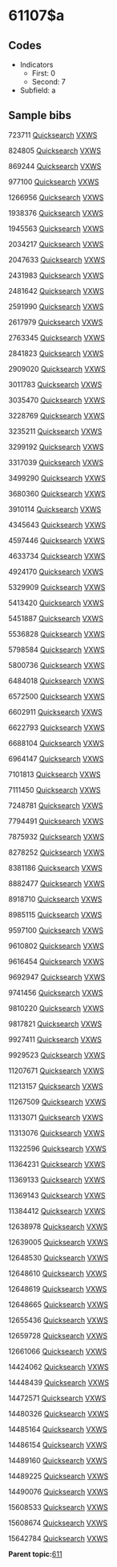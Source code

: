# 61107$a

## Codes

-   Indicators
    -   First: 0
    -   Second: 7
-   Subfield: a

## Sample bibs

723711 [Quicksearch](https://search.library.yale.edu/catalog/723711) [VXWS](http://prodorbis.library.yale.edu:7014/vxws/GetHoldingsService?bibId=723711)

824805 [Quicksearch](https://search.library.yale.edu/catalog/824805) [VXWS](http://prodorbis.library.yale.edu:7014/vxws/GetHoldingsService?bibId=824805)

869244 [Quicksearch](https://search.library.yale.edu/catalog/869244) [VXWS](http://prodorbis.library.yale.edu:7014/vxws/GetHoldingsService?bibId=869244)

977100 [Quicksearch](https://search.library.yale.edu/catalog/977100) [VXWS](http://prodorbis.library.yale.edu:7014/vxws/GetHoldingsService?bibId=977100)

1266956 [Quicksearch](https://search.library.yale.edu/catalog/1266956) [VXWS](http://prodorbis.library.yale.edu:7014/vxws/GetHoldingsService?bibId=1266956)

1938376 [Quicksearch](https://search.library.yale.edu/catalog/1938376) [VXWS](http://prodorbis.library.yale.edu:7014/vxws/GetHoldingsService?bibId=1938376)

1945563 [Quicksearch](https://search.library.yale.edu/catalog/1945563) [VXWS](http://prodorbis.library.yale.edu:7014/vxws/GetHoldingsService?bibId=1945563)

2034217 [Quicksearch](https://search.library.yale.edu/catalog/2034217) [VXWS](http://prodorbis.library.yale.edu:7014/vxws/GetHoldingsService?bibId=2034217)

2047633 [Quicksearch](https://search.library.yale.edu/catalog/2047633) [VXWS](http://prodorbis.library.yale.edu:7014/vxws/GetHoldingsService?bibId=2047633)

2431983 [Quicksearch](https://search.library.yale.edu/catalog/2431983) [VXWS](http://prodorbis.library.yale.edu:7014/vxws/GetHoldingsService?bibId=2431983)

2481642 [Quicksearch](https://search.library.yale.edu/catalog/2481642) [VXWS](http://prodorbis.library.yale.edu:7014/vxws/GetHoldingsService?bibId=2481642)

2591990 [Quicksearch](https://search.library.yale.edu/catalog/2591990) [VXWS](http://prodorbis.library.yale.edu:7014/vxws/GetHoldingsService?bibId=2591990)

2617979 [Quicksearch](https://search.library.yale.edu/catalog/2617979) [VXWS](http://prodorbis.library.yale.edu:7014/vxws/GetHoldingsService?bibId=2617979)

2763345 [Quicksearch](https://search.library.yale.edu/catalog/2763345) [VXWS](http://prodorbis.library.yale.edu:7014/vxws/GetHoldingsService?bibId=2763345)

2841823 [Quicksearch](https://search.library.yale.edu/catalog/2841823) [VXWS](http://prodorbis.library.yale.edu:7014/vxws/GetHoldingsService?bibId=2841823)

2909020 [Quicksearch](https://search.library.yale.edu/catalog/2909020) [VXWS](http://prodorbis.library.yale.edu:7014/vxws/GetHoldingsService?bibId=2909020)

3011783 [Quicksearch](https://search.library.yale.edu/catalog/3011783) [VXWS](http://prodorbis.library.yale.edu:7014/vxws/GetHoldingsService?bibId=3011783)

3035470 [Quicksearch](https://search.library.yale.edu/catalog/3035470) [VXWS](http://prodorbis.library.yale.edu:7014/vxws/GetHoldingsService?bibId=3035470)

3228769 [Quicksearch](https://search.library.yale.edu/catalog/3228769) [VXWS](http://prodorbis.library.yale.edu:7014/vxws/GetHoldingsService?bibId=3228769)

3235211 [Quicksearch](https://search.library.yale.edu/catalog/3235211) [VXWS](http://prodorbis.library.yale.edu:7014/vxws/GetHoldingsService?bibId=3235211)

3299192 [Quicksearch](https://search.library.yale.edu/catalog/3299192) [VXWS](http://prodorbis.library.yale.edu:7014/vxws/GetHoldingsService?bibId=3299192)

3317039 [Quicksearch](https://search.library.yale.edu/catalog/3317039) [VXWS](http://prodorbis.library.yale.edu:7014/vxws/GetHoldingsService?bibId=3317039)

3499290 [Quicksearch](https://search.library.yale.edu/catalog/3499290) [VXWS](http://prodorbis.library.yale.edu:7014/vxws/GetHoldingsService?bibId=3499290)

3680360 [Quicksearch](https://search.library.yale.edu/catalog/3680360) [VXWS](http://prodorbis.library.yale.edu:7014/vxws/GetHoldingsService?bibId=3680360)

3910114 [Quicksearch](https://search.library.yale.edu/catalog/3910114) [VXWS](http://prodorbis.library.yale.edu:7014/vxws/GetHoldingsService?bibId=3910114)

4345643 [Quicksearch](https://search.library.yale.edu/catalog/4345643) [VXWS](http://prodorbis.library.yale.edu:7014/vxws/GetHoldingsService?bibId=4345643)

4597446 [Quicksearch](https://search.library.yale.edu/catalog/4597446) [VXWS](http://prodorbis.library.yale.edu:7014/vxws/GetHoldingsService?bibId=4597446)

4633734 [Quicksearch](https://search.library.yale.edu/catalog/4633734) [VXWS](http://prodorbis.library.yale.edu:7014/vxws/GetHoldingsService?bibId=4633734)

4924170 [Quicksearch](https://search.library.yale.edu/catalog/4924170) [VXWS](http://prodorbis.library.yale.edu:7014/vxws/GetHoldingsService?bibId=4924170)

5329909 [Quicksearch](https://search.library.yale.edu/catalog/5329909) [VXWS](http://prodorbis.library.yale.edu:7014/vxws/GetHoldingsService?bibId=5329909)

5413420 [Quicksearch](https://search.library.yale.edu/catalog/5413420) [VXWS](http://prodorbis.library.yale.edu:7014/vxws/GetHoldingsService?bibId=5413420)

5451887 [Quicksearch](https://search.library.yale.edu/catalog/5451887) [VXWS](http://prodorbis.library.yale.edu:7014/vxws/GetHoldingsService?bibId=5451887)

5536828 [Quicksearch](https://search.library.yale.edu/catalog/5536828) [VXWS](http://prodorbis.library.yale.edu:7014/vxws/GetHoldingsService?bibId=5536828)

5798584 [Quicksearch](https://search.library.yale.edu/catalog/5798584) [VXWS](http://prodorbis.library.yale.edu:7014/vxws/GetHoldingsService?bibId=5798584)

5800736 [Quicksearch](https://search.library.yale.edu/catalog/5800736) [VXWS](http://prodorbis.library.yale.edu:7014/vxws/GetHoldingsService?bibId=5800736)

6484018 [Quicksearch](https://search.library.yale.edu/catalog/6484018) [VXWS](http://prodorbis.library.yale.edu:7014/vxws/GetHoldingsService?bibId=6484018)

6572500 [Quicksearch](https://search.library.yale.edu/catalog/6572500) [VXWS](http://prodorbis.library.yale.edu:7014/vxws/GetHoldingsService?bibId=6572500)

6602911 [Quicksearch](https://search.library.yale.edu/catalog/6602911) [VXWS](http://prodorbis.library.yale.edu:7014/vxws/GetHoldingsService?bibId=6602911)

6622793 [Quicksearch](https://search.library.yale.edu/catalog/6622793) [VXWS](http://prodorbis.library.yale.edu:7014/vxws/GetHoldingsService?bibId=6622793)

6688104 [Quicksearch](https://search.library.yale.edu/catalog/6688104) [VXWS](http://prodorbis.library.yale.edu:7014/vxws/GetHoldingsService?bibId=6688104)

6964147 [Quicksearch](https://search.library.yale.edu/catalog/6964147) [VXWS](http://prodorbis.library.yale.edu:7014/vxws/GetHoldingsService?bibId=6964147)

7101813 [Quicksearch](https://search.library.yale.edu/catalog/7101813) [VXWS](http://prodorbis.library.yale.edu:7014/vxws/GetHoldingsService?bibId=7101813)

7111450 [Quicksearch](https://search.library.yale.edu/catalog/7111450) [VXWS](http://prodorbis.library.yale.edu:7014/vxws/GetHoldingsService?bibId=7111450)

7248781 [Quicksearch](https://search.library.yale.edu/catalog/7248781) [VXWS](http://prodorbis.library.yale.edu:7014/vxws/GetHoldingsService?bibId=7248781)

7794491 [Quicksearch](https://search.library.yale.edu/catalog/7794491) [VXWS](http://prodorbis.library.yale.edu:7014/vxws/GetHoldingsService?bibId=7794491)

7875932 [Quicksearch](https://search.library.yale.edu/catalog/7875932) [VXWS](http://prodorbis.library.yale.edu:7014/vxws/GetHoldingsService?bibId=7875932)

8278252 [Quicksearch](https://search.library.yale.edu/catalog/8278252) [VXWS](http://prodorbis.library.yale.edu:7014/vxws/GetHoldingsService?bibId=8278252)

8381186 [Quicksearch](https://search.library.yale.edu/catalog/8381186) [VXWS](http://prodorbis.library.yale.edu:7014/vxws/GetHoldingsService?bibId=8381186)

8882477 [Quicksearch](https://search.library.yale.edu/catalog/8882477) [VXWS](http://prodorbis.library.yale.edu:7014/vxws/GetHoldingsService?bibId=8882477)

8918710 [Quicksearch](https://search.library.yale.edu/catalog/8918710) [VXWS](http://prodorbis.library.yale.edu:7014/vxws/GetHoldingsService?bibId=8918710)

8985115 [Quicksearch](https://search.library.yale.edu/catalog/8985115) [VXWS](http://prodorbis.library.yale.edu:7014/vxws/GetHoldingsService?bibId=8985115)

9597100 [Quicksearch](https://search.library.yale.edu/catalog/9597100) [VXWS](http://prodorbis.library.yale.edu:7014/vxws/GetHoldingsService?bibId=9597100)

9610802 [Quicksearch](https://search.library.yale.edu/catalog/9610802) [VXWS](http://prodorbis.library.yale.edu:7014/vxws/GetHoldingsService?bibId=9610802)

9616454 [Quicksearch](https://search.library.yale.edu/catalog/9616454) [VXWS](http://prodorbis.library.yale.edu:7014/vxws/GetHoldingsService?bibId=9616454)

9692947 [Quicksearch](https://search.library.yale.edu/catalog/9692947) [VXWS](http://prodorbis.library.yale.edu:7014/vxws/GetHoldingsService?bibId=9692947)

9741456 [Quicksearch](https://search.library.yale.edu/catalog/9741456) [VXWS](http://prodorbis.library.yale.edu:7014/vxws/GetHoldingsService?bibId=9741456)

9810220 [Quicksearch](https://search.library.yale.edu/catalog/9810220) [VXWS](http://prodorbis.library.yale.edu:7014/vxws/GetHoldingsService?bibId=9810220)

9817821 [Quicksearch](https://search.library.yale.edu/catalog/9817821) [VXWS](http://prodorbis.library.yale.edu:7014/vxws/GetHoldingsService?bibId=9817821)

9927411 [Quicksearch](https://search.library.yale.edu/catalog/9927411) [VXWS](http://prodorbis.library.yale.edu:7014/vxws/GetHoldingsService?bibId=9927411)

9929523 [Quicksearch](https://search.library.yale.edu/catalog/9929523) [VXWS](http://prodorbis.library.yale.edu:7014/vxws/GetHoldingsService?bibId=9929523)

11207671 [Quicksearch](https://search.library.yale.edu/catalog/11207671) [VXWS](http://prodorbis.library.yale.edu:7014/vxws/GetHoldingsService?bibId=11207671)

11213157 [Quicksearch](https://search.library.yale.edu/catalog/11213157) [VXWS](http://prodorbis.library.yale.edu:7014/vxws/GetHoldingsService?bibId=11213157)

11267509 [Quicksearch](https://search.library.yale.edu/catalog/11267509) [VXWS](http://prodorbis.library.yale.edu:7014/vxws/GetHoldingsService?bibId=11267509)

11313071 [Quicksearch](https://search.library.yale.edu/catalog/11313071) [VXWS](http://prodorbis.library.yale.edu:7014/vxws/GetHoldingsService?bibId=11313071)

11313076 [Quicksearch](https://search.library.yale.edu/catalog/11313076) [VXWS](http://prodorbis.library.yale.edu:7014/vxws/GetHoldingsService?bibId=11313076)

11322596 [Quicksearch](https://search.library.yale.edu/catalog/11322596) [VXWS](http://prodorbis.library.yale.edu:7014/vxws/GetHoldingsService?bibId=11322596)

11364231 [Quicksearch](https://search.library.yale.edu/catalog/11364231) [VXWS](http://prodorbis.library.yale.edu:7014/vxws/GetHoldingsService?bibId=11364231)

11369133 [Quicksearch](https://search.library.yale.edu/catalog/11369133) [VXWS](http://prodorbis.library.yale.edu:7014/vxws/GetHoldingsService?bibId=11369133)

11369143 [Quicksearch](https://search.library.yale.edu/catalog/11369143) [VXWS](http://prodorbis.library.yale.edu:7014/vxws/GetHoldingsService?bibId=11369143)

11384412 [Quicksearch](https://search.library.yale.edu/catalog/11384412) [VXWS](http://prodorbis.library.yale.edu:7014/vxws/GetHoldingsService?bibId=11384412)

12638978 [Quicksearch](https://search.library.yale.edu/catalog/12638978) [VXWS](http://prodorbis.library.yale.edu:7014/vxws/GetHoldingsService?bibId=12638978)

12639005 [Quicksearch](https://search.library.yale.edu/catalog/12639005) [VXWS](http://prodorbis.library.yale.edu:7014/vxws/GetHoldingsService?bibId=12639005)

12648530 [Quicksearch](https://search.library.yale.edu/catalog/12648530) [VXWS](http://prodorbis.library.yale.edu:7014/vxws/GetHoldingsService?bibId=12648530)

12648610 [Quicksearch](https://search.library.yale.edu/catalog/12648610) [VXWS](http://prodorbis.library.yale.edu:7014/vxws/GetHoldingsService?bibId=12648610)

12648619 [Quicksearch](https://search.library.yale.edu/catalog/12648619) [VXWS](http://prodorbis.library.yale.edu:7014/vxws/GetHoldingsService?bibId=12648619)

12648665 [Quicksearch](https://search.library.yale.edu/catalog/12648665) [VXWS](http://prodorbis.library.yale.edu:7014/vxws/GetHoldingsService?bibId=12648665)

12655436 [Quicksearch](https://search.library.yale.edu/catalog/12655436) [VXWS](http://prodorbis.library.yale.edu:7014/vxws/GetHoldingsService?bibId=12655436)

12659728 [Quicksearch](https://search.library.yale.edu/catalog/12659728) [VXWS](http://prodorbis.library.yale.edu:7014/vxws/GetHoldingsService?bibId=12659728)

12661066 [Quicksearch](https://search.library.yale.edu/catalog/12661066) [VXWS](http://prodorbis.library.yale.edu:7014/vxws/GetHoldingsService?bibId=12661066)

14424062 [Quicksearch](https://search.library.yale.edu/catalog/14424062) [VXWS](http://prodorbis.library.yale.edu:7014/vxws/GetHoldingsService?bibId=14424062)

14448439 [Quicksearch](https://search.library.yale.edu/catalog/14448439) [VXWS](http://prodorbis.library.yale.edu:7014/vxws/GetHoldingsService?bibId=14448439)

14472571 [Quicksearch](https://search.library.yale.edu/catalog/14472571) [VXWS](http://prodorbis.library.yale.edu:7014/vxws/GetHoldingsService?bibId=14472571)

14480326 [Quicksearch](https://search.library.yale.edu/catalog/14480326) [VXWS](http://prodorbis.library.yale.edu:7014/vxws/GetHoldingsService?bibId=14480326)

14485164 [Quicksearch](https://search.library.yale.edu/catalog/14485164) [VXWS](http://prodorbis.library.yale.edu:7014/vxws/GetHoldingsService?bibId=14485164)

14486154 [Quicksearch](https://search.library.yale.edu/catalog/14486154) [VXWS](http://prodorbis.library.yale.edu:7014/vxws/GetHoldingsService?bibId=14486154)

14489160 [Quicksearch](https://search.library.yale.edu/catalog/14489160) [VXWS](http://prodorbis.library.yale.edu:7014/vxws/GetHoldingsService?bibId=14489160)

14489225 [Quicksearch](https://search.library.yale.edu/catalog/14489225) [VXWS](http://prodorbis.library.yale.edu:7014/vxws/GetHoldingsService?bibId=14489225)

14490076 [Quicksearch](https://search.library.yale.edu/catalog/14490076) [VXWS](http://prodorbis.library.yale.edu:7014/vxws/GetHoldingsService?bibId=14490076)

15608533 [Quicksearch](https://search.library.yale.edu/catalog/15608533) [VXWS](http://prodorbis.library.yale.edu:7014/vxws/GetHoldingsService?bibId=15608533)

15608674 [Quicksearch](https://search.library.yale.edu/catalog/15608674) [VXWS](http://prodorbis.library.yale.edu:7014/vxws/GetHoldingsService?bibId=15608674)

15642784 [Quicksearch](https://search.library.yale.edu/catalog/15642784) [VXWS](http://prodorbis.library.yale.edu:7014/vxws/GetHoldingsService?bibId=15642784)

**Parent topic:**[611](../../tags/611/611.md)

